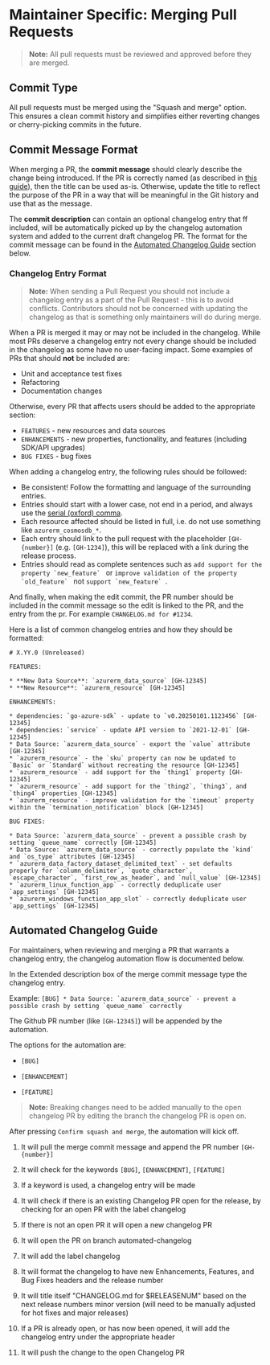 # Maintainer Specific: Merging Pull Requests

> **Note:** All pull requests must be reviewed and approved before they are merged. 

##  Commit Type

All pull requests must be merged using the "Squash and merge" option. This ensures a clean commit history and simplifies either reverting changes or cherry-picking commits in the future.

##  Commit Message Format
When merging a PR, the **commit message** should clearly describe the change being introduced. If the PR is correctly named (as described in [this guide](guide-opening-a-pr.md)), then the title can be used as-is. Otherwise, update the title to reflect the purpose of the PR in a way that will be meaningful in the Git history and use that as the message.

The **commit description** can contain an optional changelog entry that ff included, will be automatically picked up by the changelog automation system and added to the current draft changelog PR. The format for the commit message can be found in the [Automated Changelog Guide](#automated-changelog-guide) section below.

### Changelog Entry Format

> **Note:** When sending a Pull Request you should not include a changelog entry as a part of the Pull Request - this is to avoid conflicts. Contributors should not be concerned with updating the changelog as that is something only maintainers will do during merge.

When a PR is merged it may or may not be included in the changelog. While most PRs deserve a changelog entry not every change should be included in the changelog as some have no user-facing impact. Some examples of PRs that should **not** be included are:

- Unit and acceptance test fixes
- Refactoring
- Documentation changes

Otherwise, every PR that affects users should be added to the appropriate section:

* `FEATURES` - new resources and data sources
* `ENHANCEMENTS` - new properties, functionality, and features (including SDK/API upgrades)
* `BUG FIXES` - bug fixes

When adding a changelog entry, the following rules should be followed:

* Be consistent! Follow the formatting and language of the surrounding entries.
* Entries should start with a lower case, not end in a period, and always use the [serial (oxford) comma](https://en.wikipedia.org/wiki/Serial_comma).
* Each resource affected should be listed in full, i.e. do not use something like `azurerm_cosmosdb_*`.
* Each entry should link to the pull request with the placeholder `[GH-{number}]` (e.g. `[GH-1234]`), this will be replaced with a link during the release process.
* Entries should read as complete sentences such as ``add support for the property `new_feature` `` or ``improve validation of the property `old_feature` `` not ``support `new_feature` ``.

And finally, when making the edit commit, the PR number should be included in the commit message so the edit is linked to the PR, and the entry from the pr. For example `CHANGELOG.md for #1234`.

Here is a list of common changelog entries and how they should be formatted:

```
# X.YY.0 (Unreleased)

FEATURES:

* **New Data Source**: `azurerm_data_source` [GH-12345]
* **New Resource**: `azurerm_resource` [GH-12345]

ENHANCEMENTS:

* dependencies: `go-azure-sdk` - update to `v0.20250101.1123456` [GH-12345]
* dependencies: `service` - update API version to `2021-12-01` [GH-12345]
* Data Source: `azurerm_data_source` - export the `value` attribute [GH-12345]
* `azurerm_resource` - the `sku` property can now be updated to `Basic` or `Standard` without recreating the resource [GH-12345]
* `azurerm_resource` - add support for the `thing1` property [GH-12345]
* `azurerm_resource` - add support for the `thing2`, `thing3`, and `thing4` properties [GH-12345]
* `azurerm_resource` - improve validation for the `timeout` property within the `termination_notification` block [GH-12345]

BUG FIXES:

* Data Source: `azurerm_data_source` - prevent a possible crash by setting `queue_name` correctly [GH-12345]
* Data Source: `azurerm_data_source` - correctly populate the `kind` and `os_type` attributes [GH-12345]
* `azurerm_data_factory_dataset_delimited_text` - set defaults properly for `column_delimiter`, `quote_character`, `escape_character`, `first_row_as_header`, and `null_value` [GH-12345]
* `azurerm_linux_function_app` - correctly deduplicate user `app_settings` [GH-12345]
* `azurerm_windows_function_app_slot` - correctly deduplicate user `app_settings` [GH-12345]
```

## Automated Changelog Guide
For maintainers, when reviewing and merging a PR that warrants a changelog entry, the changelog automation flow is documented below.

In the Extended description box of the merge commit message type the changelog entry. 

Example: ```[BUG] * Data Source: `azurerm_data_source` - prevent a possible crash by setting `queue_name` correctly```

The Github PR number (like `[GH-12345]`) will be appended by the automation.

The options for the automation are:

* `[BUG]`

* `[ENHANCEMENT]`

* `[FEATURE]`

> **Note:** Breaking changes need to be added manually to the open changelog PR by editing the branch the changelog PR is open on. 


After pressing `Confirm squash and merge`, the automation will kick off. 

1. It will pull the merge commit message and append the PR number `[GH-{number}]` 

2. It will check for the keywords `[BUG]`, `[ENHANCEMENT]`, `[FEATURE]`

3. If a keyword is used, a changelog entry will be made

4. It will check if there is an existing Changelog PR open for the release, by checking for an open PR with the label changelog

5. If there is not an open PR it will open a new changelog PR

6. It will open the PR on branch automated-changelog

7. It will add the label changelog

8. It will format the changelog to have new Enhancements, Features, and Bug Fixes headers and the release number

9. It will title itself "CHANGELOG.md for $RELEASENUM" based on the next release numbers minor version (will need to be manually adjusted for hot fixes and major releases)

10. If a PR is already open, or has now been opened, it will add the changelog entry under the appropriate header 

11. It will push the change to the open Changelog PR